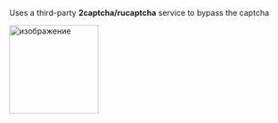 Uses a third-party **2captcha/rucaptcha** service to bypass the captcha

<img width="160" height="160" alt="изображение" src="https://github.com/user-attachments/assets/12dabcd0-d0b7-44bb-8135-c8d03692ee4c" />
